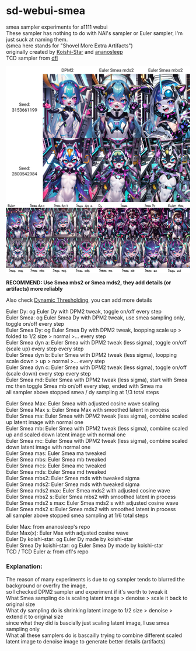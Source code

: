 # sd-webui-smea
smea sampler experiments for a1111 webui    
These sampler has nothing to do with NAI's sampler or Euler sampler, I'm just suck at naming them.      
(smea here stands for "Shovel More Extra Artifacts")      
originally created by [Koishi-Star](https://github.com/Koishi-Star/Euler-Smea-Dyn-Sampler) and [ananosleep](https://github.com/ananosleep/advanced_euler_sampler_extension)      
TCD sampler from [dfl](https://github.com/dfl/comfyui-tcd-scheduler)       
    
![sample2](https://github.com/AG-w/sd-webui-smea/blob/main/sample2.jpg?raw=true)    
![sample](https://github.com/AG-w/sd-webui-smea/blob/main/sample.jpg?raw=true)

**RECOMMEND: Use Smea mbs2 or Smea mds2, they add details (or artifacts) more reliably**    

Also check [Dynamic Thresholding](https://github.com/mcmonkeyprojects/sd-dynamic-thresholding), you can add more details    

Euler Dy: og Euler Dy with DPM2 tweak, toggle on/off every step    
Euler Smea: og Euler Smea Dy with DPM2 tweak, use smea sampling only, toggle on/off every step    
Euler Smea Dy: og Euler Smea Dy with DPM2 tweak, loopping scale up > folded to 1/2 size > normal >... every step     
Euler Smea dyn a: Euler Smea with DPM2 tweak (less sigma), toggle on/off (scale up) every step every step    
Euler Smea dyn b: Euler Smea with DPM2 tweak (less sigma), loopping scale down > up > normal >... every step   
Euler Smea dyn c: Euler Smea with DPM2 tweak (less sigma), toggle on/off (scale down) every step every step   
Euler Smea md: Euler Smea with DPM2 tweak (less sigma), start with Smea mc then toggle Smea mb on/off every step, ended with Smea ma  
all sampler above stopped smea / dy sampling at 1/3 total steps      

Euler Smea Max: Euler Smea with adjusted cosine wave scaling      
Euler Smea Max s: Euler Smea Max with smoothed latent in process      
Euler Smea ma: Euler Smea with DPM2 tweak (less sigma), combine scaled up latent image with normal one    
Euler Smea mb: Euler Smea with DPM2 tweak (less sigma), combine scaled up and scaled down latent image with normal one    
Euler Smea mc: Euler Smea with DPM2 tweak (less sigma), combine scaled down latent image with normal one          
Euler Smea mas: Euler Smea ma tweaked    
Euler Smea mbs: Euler Smea mb tweaked    
Euler Smea mcs: Euler Smea mc tweaked    
Euler Smea mds: Euler Smea md tweaked      
Euler Smea mbs2: Euler Smea mds with tweaked sigma          
Euler Smea mds2: Euler Smea mds with tweaked sigma     
Euler Smea mds2 max: Euler Smea mds2 with adjusted cosine wave      
Euler Smea mbs2 s: Euler Smea mbs2 with smoothed latent in process        
Euler Smea mds2 s max: Euler Smea mds2 s with adjusted cosine wave         
Euler Smea mds2 s: Euler Smea mds2 with smoothed latent in process     
all sampler above stopped smea sampling at 1/6 total steps    
    
Euler Max: from ananosleep's repo    
Euler Max(x): Euler Max with adjusted cosine wave      
Euler Dy koishi-star: og Euler Dy made by koishi-star        
Euler Smea Dy koishi-star: og Euler Smea Dy made by koishi-star     
TCD / TCD Euler a: from dfl's repo        
       
### Explanation:    
The reason of many experiments is due to og sampler tends to blurred the background or overfry the image,    
so I checked DPM2 sampler and experiment if it's worth to tweak it    
What Smea sampling do is scaling latent image > denoise > scale it back to original size    
What dy sampling do is shrinking latent image to 1/2 size > denoise > extend it to original size    
since what they did is bascially just scaling latent image, I use smea sampling only    
What all these samplers do is bascailly trying to combine different scaled latent image to denoise image to generate better details (artifacts)
